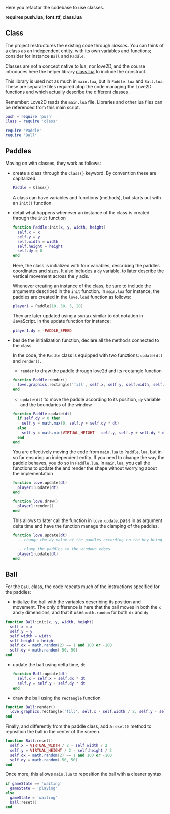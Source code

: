 Here you refactor the codebase to use classes.

**requires push.lua, font.ttf, class.lua**

## Class

The project restructures the existing code through _classes_. You can think of a class as an independent entity, with its own variables and functions; consider for instance `Ball` and `Paddle`.

Classes are not a concept native to lua, nor love2D, and the course introduces here the helper library [class.lua](https://github.com/vrld/hump/blob/master/class.lua) to include the construct.

This library is used not as much in `main.lua`, but in `Paddle.lua` and `Ball.lua`. These are separate files required atop the code managing the Love2D functions and which actually describe the different classes.

Remember: Love2D reads the `main.lua` file. Libraries and other lua files can be referenced from this main script.

```lua
push = require 'push'
Class = require 'class'

require 'Paddle'
require 'Ball'
```

## Paddles

Moving on with classes, they work as follows:

- create a class through the `Class{}` keyword. By convention these are capitalized.

  ```lua
  Paddle = Class{}
  ```

  A class can have variables and functions (methods), but starts out with an `init()` function.

- detail what happens whenever an instance of the class is created through the `init` function

  ```lua
  function Paddle:init(x, y, width, height)
    self.x = x
    self.y = y
    self.width = width
    self.height = height
    self.dy = 0
  end
  ```

  Here, the class is initialized with four variables, describing the paddles coordinates and sizes. It also includes a `dy` variable, to later describe the vertical movement across the y axis.

  Whenever creating an instance of the class, be sure to include the arguments described in the `init` function. In `main.lua` for instance, the paddles are created in the `love.load` function as follows:

  ```lua
  player1 = Paddle(10, 30, 5, 20)
  ```

  They are later updated using a syntax similar to dot notation in JavaScript. In the update function for instance:

  ```lua
  player1.dy = -PADDLE_SPEED
  ```

- beside the initialization function, declare all the methods connected to the class.

  In the code, the `Paddle` class is equipped with two functions: `update(dt)` and `render()`.

  - `render` to draw the paddle through love2d and its rectangle function

  ```lua
  function Paddle:render()
    love.graphics.rectangle('fill', self.x, self.y, self.width, self.height)
  end
  ```

  - `update(dt)` to move the paddle according to its position, `dy` variable and the boundaries of the window

  ```lua
  function Paddle:update(dt)
    if self.dy < 0 then
      self.y = math.max(0, self.y + self.dy * dt)
    else
      self.y = math.min(VIRTUAL_HEIGHT - self.y, self.y + self.dy * dt)
    end
  end
  ```

  You are effectively moving the code from `main.lua` to `Paddle.lua`, but in so far ensuring an independent entity. If you need to change the way the paddle behaves, you do so in `Paddle.lua`. In `main.lua`, you call the functions to update the and render the shape without worrying about the implementation

  ```lua
  function love.update(dt)
    player1:update(dt)
  end

  function love.draw()
    player1:render()
  end
  ```

  This allows to later call the function in `love.update`, pass in as argument delta time and have the function manage the clamping of the paddles.

  ```lua
  function love.update(dt)
    -- change the dy value of the paddles according to the key being pressed

    -- clamp the paddles to the windows edges
    player1:update(dt)
  end
  ```

## Ball

For the `Ball` class, the code repeats much of the instructions specified for the paddles:

- initialize the ball with the variables describing its position and movement. The only difference is here that the ball moves in both the `x` and `y` dimensions, and that it uses `math.random` for both `dx` and `dy`

```lua
function Ball:init(x, y, width, height)
  self.x = x
  self.y = y
  self.width = width
  self.height = height
  self.dx = math.random(2) == 1 and 100 or -100
  self.dy = math.random(-50, 50)
end
```

- update the ball using delta time, `dt`

  ```lua
  function Ball:update(dt)
    self.x = self.x + self.dx * dt
    self.y = self.y + self.dy * dt
  end
  ```

- draw the ball using the `rectangle` function

```lua
function Ball:render()
  love.graphics.rectangle('fill', self.x - self.width / 2, self.y - self.height / 2, self.width, self.height)
end
```

Finally, and differently from the paddle class, add a `reset()` method to reposition the ball in the center of the screen.

```lua
function Ball:reset()
  self.x = VIRTUAL_WIDTH / 2 - self.width / 2
  self.y = VIRTUAL_HEIGHT / 2 - self.height / 2
  self.dx = math.random(2) == 1 and 100 or -100
  self.dy = math.random(-50, 50)
end
```

Once more, this allows `main.lua` to reposition the ball with a cleaner syntax

```lua
if gameState == 'waiting'
  gameState = 'playing'
else
  gameState = 'waiting'
  ball:reset()
end
```
